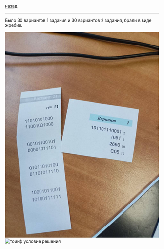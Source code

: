 [назад](../../../README.md)
***
Было 30 вариантов 1 задания и 30 вариантов 2 задания, брали в виде жребия.

![тоинф варианты заданий](../../../../images/1-sem/toinf/practice/vetoxin/att1/pr1.jpg)
![тоинф условие решения](../../../../images/1-sem/toinf/practice/vetoxin/att1/pr2.jpg)
